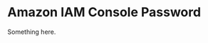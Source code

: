 [title]: # (Amazon IAM Console Password)
[tags]: # (XXX)
[priority]: # (3849)
# Amazon IAM Console Password
Something here.
